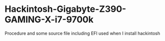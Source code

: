 # Hackintosh-Gigabyte-Z390-GAMING-X-i7-9700k
Procedure and some source file including EFI used when I install hackintosh

